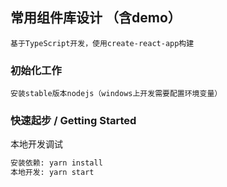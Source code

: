 ## 常用组件库设计 （含demo）
    基于TypeScript开发，使用create-react-app构建

### 初始化工作
    安装stable版本nodejs（windows上开发需要配置环境变量）

### 快速起步 /  Getting Started

本地开发调试
```bash
安装依赖: yarn install
本地开发: yarn start